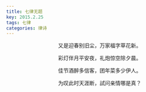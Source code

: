 ```yaml
---
title: 七律无题
key: 2015.2.25
tags: 七律
categories: 律诗
---
```


<p align="center">又是迎春别旧尘，万家福字草花新。
</p>
<p align="center">彩灯伴月平安夜，礼炮惊空除夕晨。
</p>
<p align="center">佳节酒醉多信客，团年菜多少伊人。
</p>
<p align="center">为叹此时天涯断，試问亲情哪是真？
</p>
<p align="center"></br>
</p>
